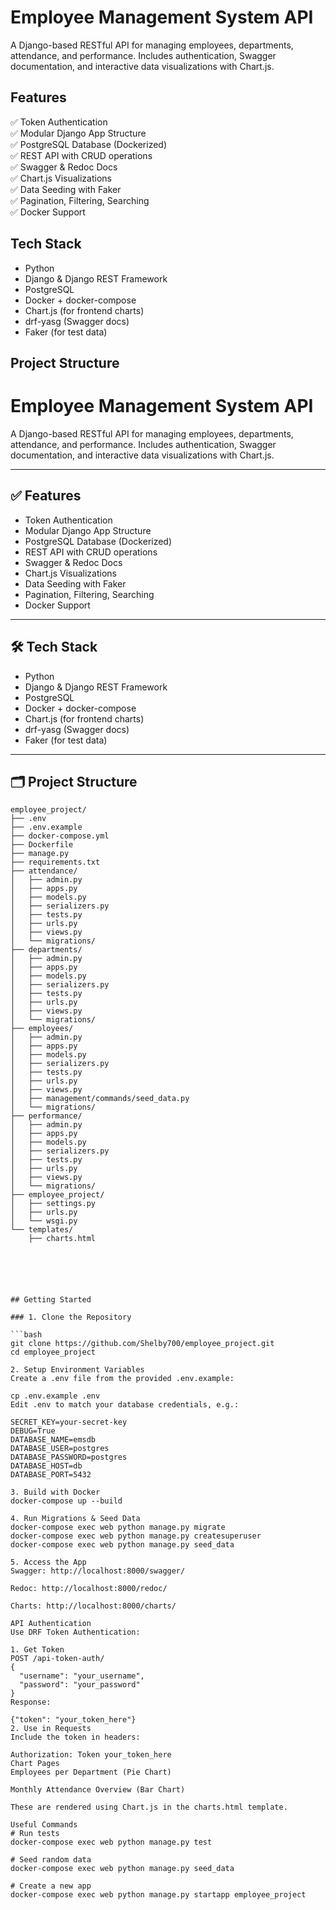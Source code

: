 # Employee Management System API

A Django-based RESTful API for managing employees, departments, attendance, and performance. Includes authentication, Swagger documentation, and interactive data visualizations with Chart.js.

## Features

✅ Token Authentication  
✅ Modular Django App Structure  
✅ PostgreSQL Database (Dockerized)  
✅ REST API with CRUD operations  
✅ Swagger & Redoc Docs  
✅ Chart.js Visualizations  
✅ Data Seeding with Faker  
✅ Pagination, Filtering, Searching  
✅ Docker Support

## Tech Stack

- Python
- Django & Django REST Framework
- PostgreSQL
- Docker + docker-compose
- Chart.js (for frontend charts)
- drf-yasg (Swagger docs)
- Faker (for test data)

## Project Structure

# Employee Management System API

A Django-based RESTful API for managing employees, departments, attendance, and performance. Includes authentication, Swagger documentation, and interactive data visualizations with Chart.js.

---

## ✅ Features

- Token Authentication  
- Modular Django App Structure  
- PostgreSQL Database (Dockerized)  
- REST API with CRUD operations  
- Swagger & Redoc Docs  
- Chart.js Visualizations  
- Data Seeding with Faker  
- Pagination, Filtering, Searching  
- Docker Support  

---

## 🛠 Tech Stack

- Python
- Django & Django REST Framework
- PostgreSQL
- Docker + docker-compose
- Chart.js (for frontend charts)
- drf-yasg (Swagger docs)
- Faker (for test data)

---

## 🗂 Project Structure

```plaintext
employee_project/
├── .env
├── .env.example
├── docker-compose.yml
├── Dockerfile
├── manage.py
├── requirements.txt
├── attendance/
│   ├── admin.py
│   ├── apps.py
│   ├── models.py
│   ├── serializers.py
│   ├── tests.py
│   ├── urls.py
│   ├── views.py
│   └── migrations/
├── departments/
│   ├── admin.py
│   ├── apps.py
│   ├── models.py
│   ├── serializers.py
│   ├── tests.py
│   ├── urls.py
│   ├── views.py
│   └── migrations/
├── employees/
│   ├── admin.py
│   ├── apps.py
│   ├── models.py
│   ├── serializers.py
│   ├── tests.py
│   ├── urls.py
│   ├── views.py
│   ├── management/commands/seed_data.py
│   └── migrations/
├── performance/
│   ├── admin.py
│   ├── apps.py
│   ├── models.py
│   ├── serializers.py
│   ├── tests.py
│   ├── urls.py
│   ├── views.py
│   └── migrations/
├── employee_project/
│   ├── settings.py
│   ├── urls.py
│   └── wsgi.py
└── templates/
    ├── charts.html
    

        



## Getting Started

### 1. Clone the Repository

```bash
git clone https://github.com/Shelby700/employee_project.git
cd employee_project

2. Setup Environment Variables
Create a .env file from the provided .env.example:

cp .env.example .env
Edit .env to match your database credentials, e.g.:

SECRET_KEY=your-secret-key
DEBUG=True
DATABASE_NAME=emsdb
DATABASE_USER=postgres
DATABASE_PASSWORD=postgres
DATABASE_HOST=db
DATABASE_PORT=5432

3. Build with Docker
docker-compose up --build

4. Run Migrations & Seed Data
docker-compose exec web python manage.py migrate
docker-compose exec web python manage.py createsuperuser
docker-compose exec web python manage.py seed_data

5. Access the App
Swagger: http://localhost:8000/swagger/

Redoc: http://localhost:8000/redoc/

Charts: http://localhost:8000/charts/

API Authentication
Use DRF Token Authentication:

1. Get Token
POST /api-token-auth/
{
  "username": "your_username",
  "password": "your_password" 
}
Response:

{"token": "your_token_here"}
2. Use in Requests
Include the token in headers:

Authorization: Token your_token_here
Chart Pages
Employees per Department (Pie Chart)

Monthly Attendance Overview (Bar Chart)

These are rendered using Chart.js in the charts.html template.

Useful Commands
# Run tests
docker-compose exec web python manage.py test

# Seed random data
docker-compose exec web python manage.py seed_data

# Create a new app
docker-compose exec web python manage.py startapp employee_project
